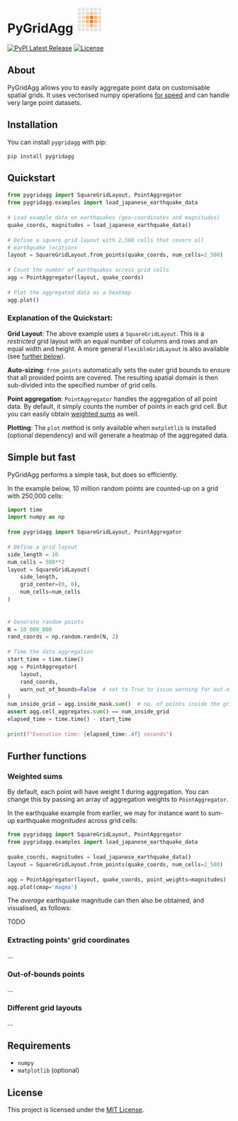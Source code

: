 # PyGridAgg <img src="pygridagg/assets/icon.png" alt="icon" width="60" height="60"/> 

[![PyPI Latest Release](https://img.shields.io/pypi/v/PyGridAgg.svg)](https://pypi.org/project/CryptNumPy/)
[![License](https://img.shields.io/pypi/l/PyGridAgg.svg)](https://github.com/lungoruscello/CryptNumPy/blob/master/LICENSE.txt)

## About

PyGridAgg allows you to easily aggregate point data on customisable spatial grids.
It uses vectorised numpy operations [for speed](#Simple-but-fast) and can handle very
large point datasets. 


## Installation

You can install `pygridagg` with pip:

`pip install pygridagg`

## Quickstart

```python
from pygridagg import SquareGridLayout, PointAggregator
from pygridagg.examples import load_japanese_earthquake_data

# Load example data on earthquakes (geo-coordinates and magnitudes)
quake_coords, magnitudes = load_japanese_earthquake_data()

# Define a square grid layout with 2,500 cells that covers all 
# earthquake locations
layout = SquareGridLayout.from_points(quake_coords, num_cells=2_500)

# Count the number of earthquakes across grid cells 
agg = PointAggregator(layout, quake_coords)

# Plot the aggregated data as a heatmap
agg.plot()
```

### Explanation of the Quickstart:

**Grid Layout**:
The above example uses a `SquareGridLayout`. This is a *restricted* grid 
layout with an equal number of columns and rows and an equal width and height. 
A more general `FlexibleGridLayout` 
is also available (see [further  below](#different-grid-layouts)).

**Auto-sizing**:
`from_points` automatically sets the outer grid bounds to ensure 
that all provided points are covered. The resulting spatial domain is then
sub-divided into the specified number of grid cells. 


**Point aggregation**:
`PointAggregator` handles the aggregation of all point data. By default, it simply counts
the number of points in each grid cell. But you can easily obtain [weighted sums](#weighted-sums)
 as well.

**Plotting**:
The `plot` method is only available when `matplotlib` is installed (optional dependency) 
and will  generate a heatmap of the aggregated data. 

## Simple but fast

PyGridAgg performs a simple task, but does so efficiently.

In the example below, 10 million random points are counted-up on a grid with 250,000 
cells:   

```python
import time
import numpy as np

from pygridagg import SquareGridLayout, PointAggregator

# Define a grid layout
side_length = 10
num_cells = 500**2
layout = SquareGridLayout(
    side_length, 
    grid_center=(0, 0), 
    num_cells=num_cells
)


# Generate random points
N = 10_000_000
rand_coords = np.random.randn(N, 2)

# Time the data aggregation
start_time = time.time()
agg = PointAggregator(
    layout, 
    rand_coords, 
    warn_out_of_bounds=False  # set to True to issue warning for out-of-bounds points
)
num_inside_grid = agg.inside_mask.sum()  # no. of points inside the grid bounds
assert agg.cell_aggregates.sum() == num_inside_grid
elapsed_time = time.time() - start_time

print(f"Execution time: {elapsed_time:.4f} seconds")
```

## Further functions

### Weighted sums

By default, each point will have weight 1 during aggregation. You can change this by passing
an array of aggregation weights to `PointAggregator`.

In the earthquake example from earlier, we may for instance want to sum-up earthquake 
*magnitudes* across grid cells:

```python
from pygridagg import SquareGridLayout, PointAggregator
from pygridagg.examples import load_japanese_earthquake_data

quake_coords, magnitudes = load_japanese_earthquake_data()
layout = SquareGridLayout.from_points(quake_coords, num_cells=2_500)

agg = PointAggregator(layout, quake_coords, point_weights=magnitudes)
agg.plot(cmap='magma')
```
The *average* earthquake magnitude can then also be obtained, and visualised, as follows: 

TODO

### Extracting points' grid coordinates


...


### Out-of-bounds points

...


### Different grid layouts

...

## Requirements

* `numpy`
* `matplotlib` (optional)

## License

This project is licensed under the [MIT License](LICENSE.txt).
